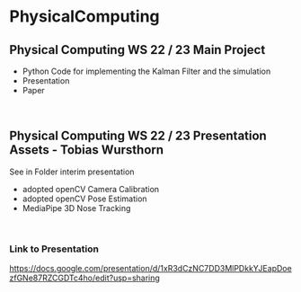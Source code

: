 # PhysicalComputing
## Physical Computing WS 22 / 23 Main Project
- Python Code for implementing the Kalman Filter and the simulation
- Presentation
- Paper

<br>

## Physical Computing WS 22 / 23 Presentation Assets - Tobias Wursthorn
See in Folder interim presentation
- adopted openCV Camera Calibration
- adopted openCV Pose Estimation
- MediaPipe 3D Nose Tracking

<br>

### Link to Presentation
https://docs.google.com/presentation/d/1xR3dCzNC7DD3MlPDkkYJEapDoezfGNe87RZCGDTc4ho/edit?usp=sharing
